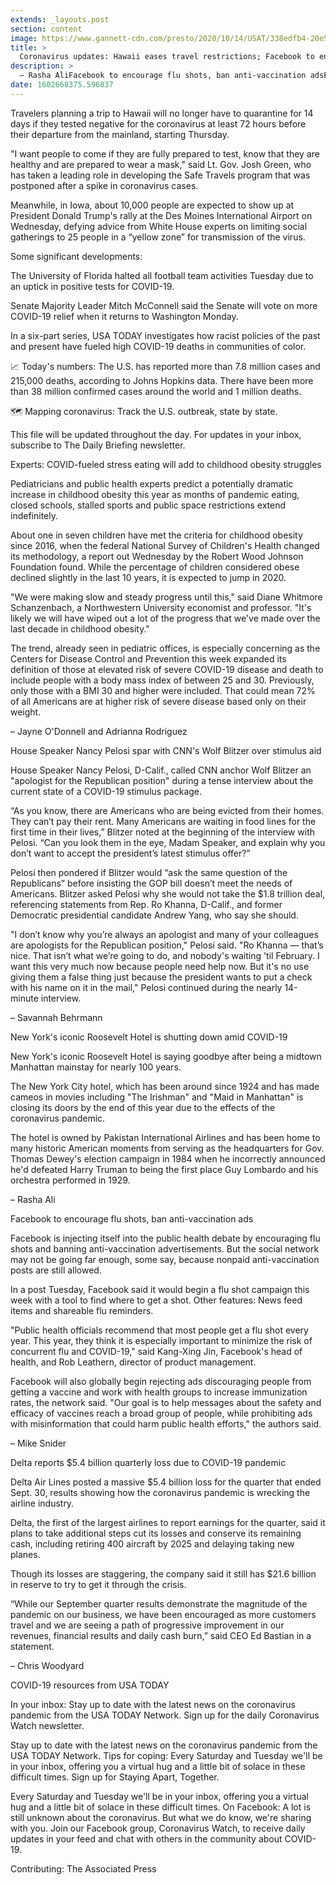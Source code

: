 ```yaml
--- 
extends: _layouts.post 
section: content 
image: https://www.gannett-cdn.com/presto/2020/10/14/USAT/338edfb4-20e5-4337-a852-a4df265eb04b-AP_Virus_Outbreak_California.jpg?crop=3155,1775,x0,y160&width=3155&height=1775&format=pjpg&auto=webp 
title: > 
  Coronavirus updates: Hawaii eases travel restrictions; Facebook to encourage flu shots; 38M global cases; 215K US deaths 
description: > 
  – Rasha AliFacebook to encourage flu shots, ban anti-vaccination adsFacebook is injecting itself into the public health debate by encouraging flu shots and banning anti-vaccination advertisements."Public health officials recommend that most people get a flu shot every year.– Chris WoodyardCOVID-19 resources from USA TODAYIn your inbox: Stay up to date with the latest news on the coronavirus pandemic from the USA TODAY Network.Stay up to date with the latest news on the coronavirus pandemic from the USA TODAY Network.Join our Facebook group, Coronavirus Watch, to receive daily updates in your feed and chat with others in the community about COVID-19. 
date: 1602668375.596837 
--- 
```

Travelers planning a trip to Hawaii will no longer have to quarantine for 14 days if they tested negative for the coronavirus at least 72 hours before their departure from the mainland, starting Thursday.

"I want people to come if they are fully prepared to test, know that they are healthy and are prepared to wear a mask," said Lt. Gov. Josh Green, who has taken a leading role in developing the Safe Travels program that was postponed after a spike in coronavirus cases.

Meanwhile, in Iowa, about 10,000 people are expected to show up at President Donald Trump's rally at the Des Moines International Airport on Wednesday, defying advice from White House experts on limiting social gatherings to 25 people in a “yellow zone” for transmission of the virus.

Some significant developments:

The University of Florida halted all football team activities Tuesday due to an uptick in positive tests for COVID-19.

Senate Majority Leader Mitch McConnell said the Senate will vote on more COVID-19 relief when it returns to Washington Monday.

In a six-part series, USA TODAY investigates how racist policies of the past and present have fueled high COVID-19 deaths in communities of color.

📈 Today's numbers: The U.S. has reported more than 7.8 million cases and 215,000 deaths, according to Johns Hopkins data. There have been more than 38 million confirmed cases around the world and 1 million deaths.

🗺️ Mapping coronavirus: Track the U.S. outbreak, state by state.

This file will be updated throughout the day. For updates in your inbox, subscribe to The Daily Briefing newsletter.

Experts: COVID-fueled stress eating will add to childhood obesity struggles

Pediatricians and public health experts predict a potentially dramatic increase in childhood obesity this year as months of pandemic eating, closed schools, stalled sports and public space restrictions extend indefinitely.

About one in seven children have met the criteria for childhood obesity since 2016, when the federal National Survey of Children's Health changed its methodology, a report out Wednesday by the Robert Wood Johnson Foundation found. While the percentage of children considered obese declined slightly in the last 10 years, it is expected to jump in 2020.

"We were making slow and steady progress until this," said Diane Whitmore Schanzenbach, a Northwestern University economist and professor. "It's likely we will have wiped out a lot of the progress that we've made over the last decade in childhood obesity."

The trend, already seen in pediatric offices, is especially concerning as the Centers for Disease Control and Prevention this week expanded its definition of those at elevated risk of severe COVID-19 disease and death to include people with a body mass index of between 25 and 30. Previously, only those with a BMI 30 and higher were included. That could mean 72% of all Americans are at higher risk of severe disease based only on their weight.

– Jayne O'Donnell and Adrianna Rodriguez

House Speaker Nancy Pelosi spar with CNN's Wolf Blitzer over stimulus aid

House Speaker Nancy Pelosi, D-Calif., called CNN anchor Wolf Blitzer an "apologist for the Republican position" during a tense interview about the current state of a COVID-19 stimulus package.

“As you know, there are Americans who are being evicted from their homes. They can’t pay their rent. Many Americans are waiting in food lines for the first time in their lives,” Blitzer noted at the beginning of the interview with Pelosi. “Can you look them in the eye, Madam Speaker, and explain why you don’t want to accept the president’s latest stimulus offer?”

Pelosi then pondered if Blitzer would “ask the same question of the Republicans” before insisting the GOP bill doesn’t meet the needs of Americans. Blitzer asked Pelosi why she would not take the $1.8 trillion deal, referencing statements from Rep. Ro Khanna, D-Calif., and former Democratic presidential candidate Andrew Yang, who say she should.

"I don’t know why you’re always an apologist and many of your colleagues are apologists for the Republican position," Pelosi said. "Ro Khanna — that’s nice. That isn’t what we’re going to do, and nobody's waiting 'til February. I want this very much now because people need help now. But it's no use giving them a false thing just because the president wants to put a check with his name on it in the mail," Pelosi continued during the nearly 14-minute interview.

– Savannah Behrmann

New York's iconic Roosevelt Hotel is shutting down amid COVID-19

New York's iconic Roosevelt Hotel is saying goodbye after being a midtown Manhattan mainstay for nearly 100 years.

The New York City hotel, which has been around since 1924 and has made cameos in movies including "The Irishman" and "Maid in Manhattan" is closing its doors by the end of this year due to the effects of the coronavirus pandemic.

The hotel is owned by Pakistan International Airlines and has been home to many historic American moments from serving as the headquarters for Gov. Thomas Dewey's election campaign in 1984 when he incorrectly announced he'd defeated Harry Truman to being the first place Guy Lombardo and his orchestra performed in 1929.

– Rasha Ali

Facebook to encourage flu shots, ban anti-vaccination ads

Facebook is injecting itself into the public health debate by encouraging flu shots and banning anti-vaccination advertisements. But the social network may not be going far enough, some say, because nonpaid anti-vaccination posts are still allowed.

In a post Tuesday, Facebook said it would begin a flu shot campaign this week with a tool to find where to get a shot. Other features: News feed items and shareable flu reminders.

"Public health officials recommend that most people get a flu shot every year. This year, they think it is especially important to minimize the risk of concurrent flu and COVID-19," said Kang-Xing Jin, Facebook's head of health, and Rob Leathern, director of product management.

Facebook will also globally begin rejecting ads discouraging people from getting a vaccine and work with health groups to increase immunization rates, the network said. "Our goal is to help messages about the safety and efficacy of vaccines reach a broad group of people, while prohibiting ads with misinformation that could harm public health efforts," the authors said.

– Mike Snider

Delta reports $5.4 billion quarterly loss due to COVID-19 pandemic

Delta Air Lines posted a massive $5.4 billion loss for the quarter that ended Sept. 30, results showing how the coronavirus pandemic is wrecking the airline industry.

Delta, the first of the largest airlines to report earnings for the quarter, said it plans to take additional steps cut its losses and conserve its remaining cash, including retiring 400 aircraft by 2025 and delaying taking new planes.

Though its losses are staggering, the company said it still has $21.6 billion in reserve to try to get it through the crisis.

“While our September quarter results demonstrate the magnitude of the pandemic on our business, we have been encouraged as more customers travel and we are seeing a path of progressive improvement in our revenues, financial results and daily cash burn,” said CEO Ed Bastian in a statement.

– Chris Woodyard

COVID-19 resources from USA TODAY

In your inbox: Stay up to date with the latest news on the coronavirus pandemic from the USA TODAY Network. Sign up for the daily Coronavirus Watch newsletter.

Stay up to date with the latest news on the coronavirus pandemic from the USA TODAY Network. Tips for coping: Every Saturday and Tuesday we'll be in your inbox, offering you a virtual hug and a little bit of solace in these difficult times. Sign up for Staying Apart, Together.

Every Saturday and Tuesday we'll be in your inbox, offering you a virtual hug and a little bit of solace in these difficult times. On Facebook: A lot is still unknown about the coronavirus. But what we do know, we're sharing with you. Join our Facebook group, Coronavirus Watch, to receive daily updates in your feed and chat with others in the community about COVID-19.

Contributing: The Associated Press